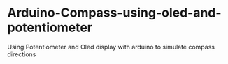 # Arduino-Compass-using-oled-and-potentiometer
Using Potentiometer and Oled display with arduino to simulate compass directions
